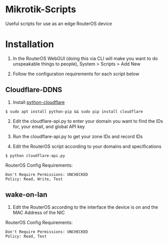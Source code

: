 # Mikrotik-Scripts
Useful scripts for use as an edge RouterOS device

# Installation

1. In the RouterOS WebGUI (doing this via CLI will make you want to do unspeakable things to people), System > Scripts > Add New

2. Follow the configuration requirements for each script below

## Cloudflare-DDNS

1. Install [python-cloudflare](https://github.com/cloudflare/python-cloudflare)

```$ sudo apt install python-pip && sudo pip install cloudflare```

2. Edit the cloudflare-api.py to enter your domain you want to find the IDs for, your email, and global API key

3. Run the cloudflare-api.py to get your zone IDs and record IDs

4. Edit the RouterOS script according to your domains and specifications

```$ python cloudflare-api.py```

RouterOS Config Requirements:
```
Don't Require Permissions: UNCHECKED
Policy: Read, Write, Test
```

## wake-on-lan

1. Edit the RouterOS according to the interface the device is on and the MAC Address of the NIC

RouterOS Config Requirements:
```
Don't Require Permissions: UNCHECKED
Policy: Read, Test
```
